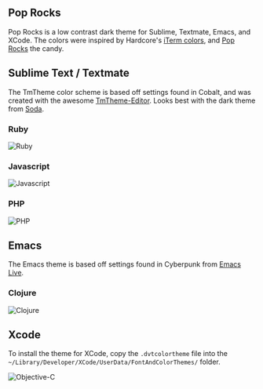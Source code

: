 ## Pop Rocks

Pop Rocks is a low contrast dark theme for Sublime, Textmate, Emacs, and XCode.  The colors were inspired by Hardcore's [iTerm colors](https://github.com/hardcore/iTerm-colors), and [Pop Rocks](http://www.pop-rocks.com/) the candy.

## Sublime Text / Textmate

The TmTheme color scheme is based off settings found in Cobalt, and was created with the awesome [TmTheme-Editor](http://tmtheme-editor.herokuapp.com).  Looks best with the dark theme from [Soda](https://github.com/buymeasoda/soda-theme/).  

### Ruby

![Ruby](https://raw.github.com/fuJiin/poprocks/master/assets/ruby.png)

### Javascript

![Javascript](https://raw.github.com/fuJiin/poprocks/master/assets/javascript.png)

### PHP

![PHP](https://raw.github.com/fuJiin/poprocks/master/assets/php.png)

## Emacs

The Emacs theme is based off settings found in Cyberpunk from [Emacs Live](https://github.com/overtone/emacs-live).

### Clojure

![Clojure](https://raw.github.com/fuJiin/poprocks/master/assets/clojure.png)

## Xcode

To install the theme for XCode, copy the `.dvtcolortheme` file into the `~/Library/Developer/XCode/UserData/FontAndColorThemes/` folder.

![Objective-C](https://raw.github.com/fuJiin/poprocks/master/assets/xcode.png)

